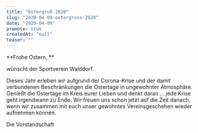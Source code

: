 ```yaml
---
title: "Ostergruß 2020"
slug: "2020-04-09-ostergruss-2020"
date: "2020-04-09"
promote: true
createdAt: "null"
teaser: ""
---
```

**Frohe Ostern, **


wünscht der Sportverein Walddorf.


Dieses Jahr erleben wir aufgrund der Corona-Krise und der damit verbundenen Beschränkungen die Ostertage in ungewohnter Atmosphäre. Genießt die Ostertage im Kreis eurer Lieben und denkt daran … jede Krise geht irgendwann zu Ende. Wir freuen uns schon jetzt auf die Zeit danach, wenn wir zusammen mit euch unser gewohntes Vereinsgeschehen wieder aufnehmen können.


Die Vorstandschaft
